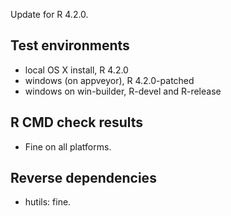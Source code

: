 
Update for R 4.2.0. 

## Test environments
* local OS X install, R 4.2.0
* windows (on appveyor), R 4.2.0-patched
* windows on win-builder, R-devel and R-release

## R CMD check results

* Fine on all platforms.

## Reverse dependencies

* hutils: fine.

